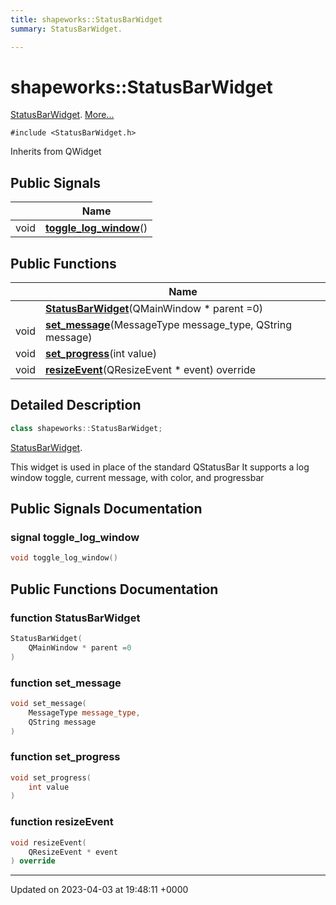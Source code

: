 ```yaml
---
title: shapeworks::StatusBarWidget
summary: StatusBarWidget. 

---
```


# shapeworks::StatusBarWidget



[StatusBarWidget]().  [More...](#detailed-description)


`#include <StatusBarWidget.h>`

Inherits from QWidget

## Public Signals

|                | Name           |
| -------------- | -------------- |
| void | **[toggle_log_window](../Classes/classshapeworks_1_1StatusBarWidget.md#signal-toggle-log-window)**() |

## Public Functions

|                | Name           |
| -------------- | -------------- |
| | **[StatusBarWidget](../Classes/classshapeworks_1_1StatusBarWidget.md#function-statusbarwidget)**(QMainWindow * parent =0) |
| void | **[set_message](../Classes/classshapeworks_1_1StatusBarWidget.md#function-set-message)**(MessageType message_type, QString message) |
| void | **[set_progress](../Classes/classshapeworks_1_1StatusBarWidget.md#function-set-progress)**(int value) |
| void | **[resizeEvent](../Classes/classshapeworks_1_1StatusBarWidget.md#function-resizeevent)**(QResizeEvent * event) override |

## Detailed Description

```cpp
class shapeworks::StatusBarWidget;
```

[StatusBarWidget](). 

This widget is used in place of the standard QStatusBar It supports a log window toggle, current message, with color, and progressbar 

## Public Signals Documentation

### signal toggle_log_window

```cpp
void toggle_log_window()
```


## Public Functions Documentation

### function StatusBarWidget

```cpp
StatusBarWidget(
    QMainWindow * parent =0
)
```


### function set_message

```cpp
void set_message(
    MessageType message_type,
    QString message
)
```


### function set_progress

```cpp
void set_progress(
    int value
)
```


### function resizeEvent

```cpp
void resizeEvent(
    QResizeEvent * event
) override
```


-------------------------------

Updated on 2023-04-03 at 19:48:11 +0000